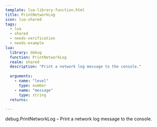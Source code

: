 ```yaml
---
template: lua-library-function.html
title: PrintNetworkLog
icon: lua-shared
tags:
  - lua
  - shared
  - needs-verification
  - needs-example
lua:
  library: debug
  function: PrintNetworkLog
  realm: shared
  description: "Print a network log message to the console."
  
  arguments:
    - name: "level"
      type: number
    - name: "message"
      type: string
  returns:
    
---
```


<div class="lua__search__keywords">
debug.PrintNetworkLog &#x2013; Print a network log message to the console.
</div>
